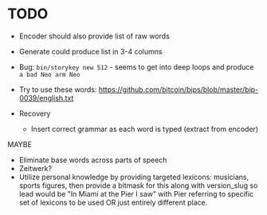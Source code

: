 # TODO

* Encoder should also provide list of raw words
* Generate could produce list in 3-4 columns
* Bug: `bin/storykey new 512` - seems to get into deep loops and produce `a bad Neo arm Neo`

* Try to use these words: https://github.com/bitcoin/bips/blob/master/bip-0039/english.txt

* Recovery
  * Insert correct grammar as each word is typed (extract from encoder)

MAYBE
* Eliminate base words across parts of speech
* Zeitwerk?
* Utilize personal knowledge by providing targeted lexicons: musicians, sports figures, then provide a bitmask for this along with version_slug so lead would be "In Miami at the Pier I saw" with Pier referring to specific set of lexicons to be used OR just entirely different place.
